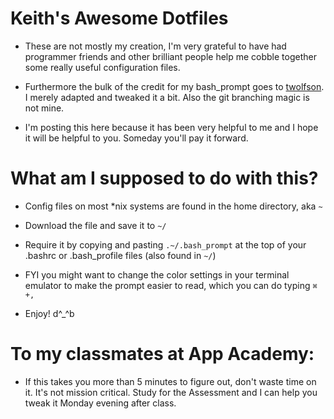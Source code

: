 # Keith's Awesome Dotfiles

* These are not mostly my creation, I'm very grateful to have had
programmer friends and other brilliant people help me cobble together
some really useful configuration files.

* Furthermore the bulk of the credit
for my bash_prompt goes to [twolfson](https://github.com/twolfson/sexy-bash-prompt).
I merely adapted and tweaked it a bit. Also the git branching magic is not mine.

* I'm posting this here because it has been very helpful to me and I hope
it will be helpful to you. Someday you'll pay it forward.

# What am I supposed to do with this?

* Config files on most \*nix systems are found in the home directory, aka `~`
* Download the file and save it to `~/`
* Require it by copying and pasting `.~/.bash_prompt` at the top of your 
.bashrc or .bash_profile files (also found in `~/`) 

* FYI you might want to change the color settings in your terminal emulator
to make the prompt easier to read, which you can do typing `⌘ +,`
* Enjoy! d^\_^b

# To my classmates at App Academy:

* If this takes you more than 5 minutes to figure out, don't waste time on it.
It's not mission critical. Study for the Assessment and I can help you tweak it
Monday evening after class.

